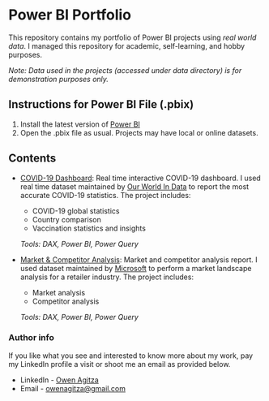 # Power BI Portfolio
This repository contains my portfolio of Power BI projects using *real world data*. I managed this repository for academic, self-learning, and hobby purposes.

_Note: Data used in the projects (accessed under data directory) is for demonstration purposes only._

## Instructions for Power BI File (.pbix)
1. Install the latest version of [Power BI](https://www.microsoft.com/en-us/download/details.aspx?id=58494)
1. Open the .pbix file as usual. Projects may have local or online datasets.

## Contents

- [COVID-19 Dashboard](https://github.com/owenagitza/Power-BI-Portfolio/tree/main/COVID-19_Dashboard): Real time interactive COVID-19 dashboard. I used real time dataset maintained by [Our World In Data](https://ourworldindata.org/coronavirus) to report the most accurate COVID-19 statistics. The project includes:
	- COVID-19 global statistics
	- Country comparison
	- Vaccination statistics and insights

	_Tools: DAX, Power BI, Power Query_

- [Market & Competitor Analysis](https://github.com/owenagitza/Power-BI-Portfolio/tree/main/Market_and_Competitor_Analysis): Market and competitor analysis report. I used dataset maintained by [Microsoft](https://powerbi.microsoft.com/en-us/diad/) to perform a market landscape analysis for a retailer industry. The project includes:
	- Market analysis
	- Competitor analysis

	_Tools: DAX, Power BI, Power Query_

### Author info
If you like what you see and interested to know more about my work, 
pay my LinkedIn profile a visit or shoot me an email as provided below.

- LinkedIn - [Owen Agitza](https://www.linkedin.com/in/owenagitza/)
- Email - owenagitza@gmail.com